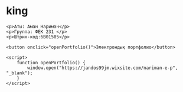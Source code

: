 # king
<!DOCTYPE html>
<html>
<head>
    <title>Менің портфолием</title>
</head>
<body>

    <p>Аты: Аман Нариман</p>
    <p>Группа: ФЕК 231 </p>
    <p>Штрих-код:6B01505</p>

    <button onclick="openPortfolio()">Электрондық портфолио</button>

    <script>
        function openPortfolio() {
            window.open("https://jandos99jm.wixsite.com/nariman-e-p", "_blank");
        }
    </script>

</body>
</html>
